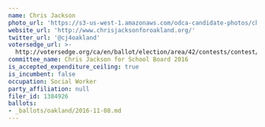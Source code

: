 ```yaml
---
name: Chris Jackson
photo_url: 'https://s3-us-west-1.amazonaws.com/odca-candidate-photos/chris-jackson.png'
website_url: 'http://www.chrisjacksonforoakland.org/'
twitter_url: '@cj4oakland'
votersedge_url: >-
  http://votersedge.org/ca/en/ballot/election/area/42/contests/contest/13219/candidate/130704?&county=Alameda%20County&election_authority_id=1
committee_name: Chris Jackson for School Board 2016
is_accepted_expenditure_ceiling: true
is_incumbent: false
occupation: Social Worker
party_affiliation: null
filer_id: 1384926
ballots:
- _ballots/oakland/2016-11-08.md
---
```


